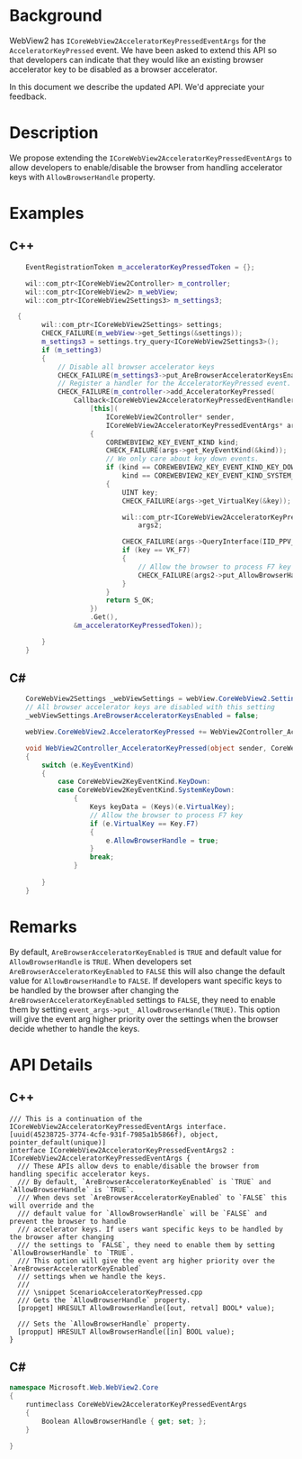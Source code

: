 # Background
WebView2 has `ICoreWebView2AcceleratorKeyPressedEventArgs`  for the `AcceleratorKeyPressed` event. We have been asked to extend this API so that developers can indicate that they would like an existing browser accelerator key to be disabled as a browser accelerator.

In this document we describe the updated API. We'd appreciate your feedback.

# Description
We propose extending the `ICoreWebView2AcceleratorKeyPressedEventArgs` to allow developers to enable/disable the browser from handling accelerator keys with `AllowBrowserHandle` property. 

# Examples
## C++

``` cpp
    EventRegistrationToken m_acceleratorKeyPressedToken = {};

    wil::com_ptr<ICoreWebView2Controller> m_controller;
    wil::com_ptr<ICoreWebView2> m_webView;
    wil::com_ptr<ICoreWebView2Settings3> m_settings3;

  {
        wil::com_ptr<ICoreWebView2Settings> settings;
        CHECK_FAILURE(m_webView->get_Settings(&settings));
        m_settings3 = settings.try_query<ICoreWebView2Settings3>();
        if (m_setting3) 
        {
            // Disable all browser accelerator keys
            CHECK_FAILURE(m_settings3->put_AreBrowserAcceleratorKeysEnabled(FALSE));
            // Register a handler for the AcceleratorKeyPressed event.
            CHECK_FAILURE(m_controller->add_AcceleratorKeyPressed(
                Callback<ICoreWebView2AcceleratorKeyPressedEventHandler>(
                    [this](
                        ICoreWebView2Controller* sender,
                        ICoreWebView2AcceleratorKeyPressedEventArgs* args) -> HRESULT
                    {
                        COREWEBVIEW2_KEY_EVENT_KIND kind;
                        CHECK_FAILURE(args->get_KeyEventKind(&kind));
                        // We only care about key down events.
                        if (kind == COREWEBVIEW2_KEY_EVENT_KIND_KEY_DOWN ||
                            kind == COREWEBVIEW2_KEY_EVENT_KIND_SYSTEM_KEY_DOWN)
                        {
                            UINT key;
                            CHECK_FAILURE(args->get_VirtualKey(&key));

                            wil::com_ptr<ICoreWebView2AcceleratorKeyPressedEventArgs2>
                                args2;

                            CHECK_FAILURE(args->QueryInterface(IID_PPV_ARGS(&args2)));
                            if (key == VK_F7)
                            {
                                // Allow the browser to process F7 key
                                CHECK_FAILURE(args2->put_AllowBrowserHandle(TRUE));
                            }
                        }
                        return S_OK;
                    })
                    .Get(),
                &m_acceleratorKeyPressedToken));

        }
    }
```

## C#
```c#
    CoreWebView2Settings _webViewSettings = webView.CoreWebView2.Settings;
    // All browser accelerator keys are disabled with this setting
    _webViewSettings.AreBrowserAcceleratorKeysEnabled = false;

    webView.CoreWebView2.AcceleratorKeyPressed += WebView2Controller_AcceleratorKeyPressed;

    void WebView2Controller_AcceleratorKeyPressed(object sender, CoreWebView2AcceleratorKeyPressedEventArgs e)
    {
        switch (e.KeyEventKind)
        {
            case CoreWebView2KeyEventKind.KeyDown:
            case CoreWebView2KeyEventKind.SystemKeyDown:
                {
                    Keys keyData = (Keys)(e.VirtualKey);
                    // Allow the browser to process F7 key
                    if (e.VirtualKey == Key.F7) 
                    {
                        e.AllowBrowserHandle = true;
                    }
                    break;
                }
            
        }
    }

```

# Remarks
By default, `AreBrowserAcceleratorKeyEnabled` is `TRUE` and default value for `AllowBrowserHandle` is `TRUE`. When developers set `AreBrowserAcceleratorKeyEnabled` to `FALSE` this will also change the default value for `AllowBrowserHandle` to `FALSE`. If developers want specific keys to be handled by the browser after changing the `AreBrowserAcceleratorKeyEnabled` settings to `FALSE`, they need to enable them by setting `event_args->put_ AllowBrowserHandle(TRUE)`. This option will give the event arg higher priority over the settings when the browser decide whether to handle the keys.  

# API Details
## C++
```
/// This is a continuation of the ICoreWebView2AcceleratorKeyPressedEventArgs interface.
[uuid(45238725-3774-4cfe-931f-7985a1b5866f), object, pointer_default(unique)]
interface ICoreWebView2AcceleratorKeyPressedEventArgs2 : ICoreWebView2AcceleratorKeyPressedEventArgs {
  /// These APIs allow devs to enable/disable the browser from handling specific accelerator keys.
  /// By default, `AreBrowserAcceleratorKeyEnabled` is `TRUE` and `AllowBrowserHandle` is `TRUE`.
  /// When devs set `AreBrowserAcceleratorKeyEnabled` to `FALSE` this will override and the
  /// default value for `AllowBrowserHandle` will be `FALSE` and prevent the browser to handle
  /// accelerator keys. If users want specific keys to be handled by the browser after changing
  /// the settings to `FALSE`, they need to enable them by setting `AllowBrowserHandle` to `TRUE`.
  /// This option will give the event arg higher priority over the `AreBrowserAcceleratorKeyEnabled`
  /// settings when we handle the keys.
  ///
  /// \snippet ScenarioAcceleratorKeyPressed.cpp
  /// Gets the `AllowBrowserHandle` property.
  [propget] HRESULT AllowBrowserHandle([out, retval] BOOL* value);

  /// Sets the `AllowBrowserHandle` property.
  [propput] HRESULT AllowBrowserHandle([in] BOOL value);
}
```

## C#
```c#
namespace Microsoft.Web.WebView2.Core
{
    runtimeclass CoreWebView2AcceleratorKeyPressedEventArgs
    {
        Boolean AllowBrowserHandle { get; set; };
    }

}
```
